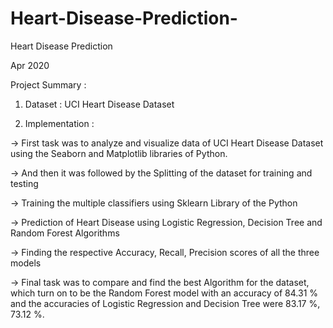# Heart-Disease-Prediction-

Heart Disease Prediction 

Apr 2020

Project Summary : 

1. Dataset : UCI Heart Disease Dataset

2. Implementation : 

-> First task was to analyze and visualize data of UCI Heart Disease Dataset using the Seaborn and Matplotlib libraries of Python. 

-> And then it was followed by the Splitting of the dataset for training and testing

-> Training the multiple classifiers using Sklearn Library of the Python

-> Prediction of Heart Disease using Logistic Regression, Decision Tree and Random Forest Algorithms 

-> Finding the respective Accuracy, Recall, Precision scores of all the three models

-> Final task was to compare and find the best Algorithm for the dataset, which turn on to be the Random Forest model with an accuracy of 84.31 % and the accuracies of Logistic Regression and Decision Tree were 83.17 %, 73.12 %.
